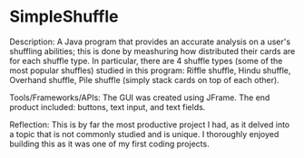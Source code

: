 # SimpleShuffle

Description: A Java program that provides an accurate analysis on a user's shuffling abilities; this is done by meashuring how distributed their cards are for each shuffle type. In particular, there are 4 shuffle types (some of the most popular shuffles) studied in this program: Riffle shuffle, Hindu shuffle, Overhand shuffle, Pile shuffle (simply stack cards on top of each other). 

Tools/Frameworks/APIs: The GUI was created using JFrame. The end product included: buttons, text input, and text fields.

Reflection: This is by far the most productive project I had, as it delved into a topic that is not commonly studied and is unique. I thoroughly enjoyed building this as it was one of my first coding projects.
